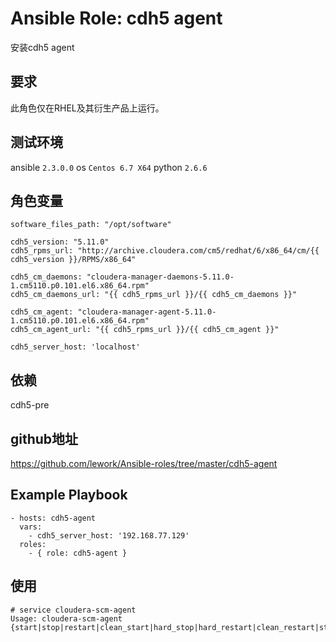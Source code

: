 # Ansible Role: cdh5 agent

安装cdh5 agent

## 要求

此角色仅在RHEL及其衍生产品上运行。

## 测试环境

ansible `2.3.0.0`
os `Centos 6.7 X64`
python `2.6.6`

## 角色变量
	software_files_path: "/opt/software"

	cdh5_version: "5.11.0"
	cdh5_rpms_url: "http://archive.cloudera.com/cm5/redhat/6/x86_64/cm/{{ cdh5_version }}/RPMS/x86_64"

	cdh5_cm_daemons: "cloudera-manager-daemons-5.11.0-1.cm5110.p0.101.el6.x86_64.rpm"
	cdh5_cm_daemons_url: "{{ cdh5_rpms_url }}/{{ cdh5_cm_daemons }}"

	cdh5_cm_agent: "cloudera-manager-agent-5.11.0-1.cm5110.p0.101.el6.x86_64.rpm"
	cdh5_cm_agent_url: "{{ cdh5_rpms_url }}/{{ cdh5_cm_agent }}"

	cdh5_server_host: 'localhost'


## 依赖

cdh5-pre

## github地址
https://github.com/lework/Ansible-roles/tree/master/cdh5-agent

## Example Playbook

    - hosts: cdh5-agent
      vars:
        - cdh5_server_host: '192.168.77.129'
      roles:
        - { role: cdh5-agent }
	   
## 使用

```
# service cloudera-scm-agent 
Usage: cloudera-scm-agent {start|stop|restart|clean_start|hard_stop|hard_restart|clean_restart|status|condrestart}
```